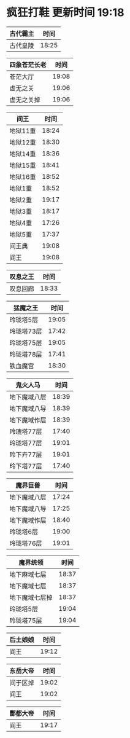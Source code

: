 # 疯狂打鞋 更新时间 19:18

| 古代霸主   | 时间    |
|--------|-------|
| 古代皇陵 | 18:25 |

| 四象苍茫长老   | 时间    |
|--------|-------|
| 苍茫大厅 | 19:08 |
| 虚无之关 | 19:06 |
| 虚无之关掉 | 19:06 |

| 间王   | 时间    |
|--------|-------|
| 地狱11重 | 18:24 |
| 地狱12重 | 18:30 |
| 地狱14重 | 18:36 |
| 地狱15重 | 18:41 |
| 地狱16重 | 18:52 |
| 地狱1重 | 18:52 |
| 地狱2重 | 19:17 |
| 地狱3重 | 18:17 |
| 地狱4重 | 17:26 |
| 地狱5重 | 17:37 |
| 间王典 | 19:08 |
| 阎王 | 19:08 |

| 叹息之王   | 时间    |
|--------|-------|
| 叹息回廊 | 18:33 |

| 猛魔之王   | 时间    |
|--------|-------|
| 玲珑塔5层 | 19:05 |
| 玲珑塔73层 | 17:42 |
| 玲珑塔75层 | 19:05 |
| 玲珑塔78层 | 17:41 |
| 铁血魔宫 | 18:30 |

| 鬼火人马   | 时间    |
|--------|-------|
| 地下魔域八层 | 18:39 |
| 地下魔域八导 | 18:39 |
| 地下魔域作层 | 18:39 |
| 玲瑰塔77层 | 17:40 |
| 玲珑塔77层 | 19:01 |
| 玲下卉77层 | 19:01 |
| 玲下塔77层 | 17:40 |

| 魔界巨兽   | 时间    |
|--------|-------|
| 地下魔域八层 | 17:24 |
| 地下魔域八导 | 17:25 |
| 地下魔域作层 | 18:40 |
| 玲珑塔6层 | 19:00 |
| 玲珑塔76层 | 19:01 |

| 魔界统领   | 时间    |
|--------|-------|
| 地下麻域七层 | 18:37 |
| 地下魔域七层 | 18:37 |
| 地下魔域七层掉 | 18:37 |
| 玲珑塔5层 | 19:04 |
| 玲珑塔75层 | 19:04 |

| 后土娘娘   | 时间    |
|--------|-------|
| 阎王 | 19:12 |

| 东岳大帝   | 时间    |
|--------|-------|
| 间于区掉 | 19:02 |
| 阎王 | 19:02 |

| 酆都大帝   | 时间    |
|--------|-------|
| 阎王 | 19:17 |